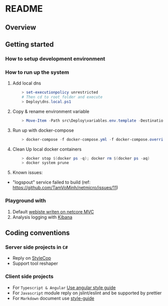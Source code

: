 # README

## Overview

## Getting started

### How to setup development environment

### How to run up the system

1. Add local dns

    ```powershell
        > set-executionpolicy unrestricted
        # Then cd to root folder and execute
        > Deploy\dns.local.ps1
    ```

1. Copy & rename environment variable

    ```powershell
        > Move-Item -Path src\Deploy\variables.env.template -Destination src/.env
    ```

1. Run up with docker-compose

    ```powershell
        > docker-compose -f docker-compose.yml -f docker-compose.override.yml -f Elk/docker-compose.yml up -d
    ```

1. Clean Up local docker containers

    ```powershell
        > docker stop $(docker ps -q); docker rm $(docker ps -aq)
        > docker system prune
    ```

1. Known issues:

- "logspout" service failed to build (ref: https://github.com/TamVoMinh/netmicro/issues/11)


### Playground with

1. Default [webiste writen on netcore MVC](http://nmro.local)
2. Analysis logging with [Kibana](http://kibana.nmro.local)

## Coding conventions

### Server side projects in `C#`

* Reply on [StyleCop](https://github.com/StyleCop/StyleCop.ReSharper)
* Support tool reshaper

### Client side projects

* For `Typescript & Angular` [Use angular style guide](https://angular.io/guide/styleguide)
* For `Javascript` module reply on jslint/eslint and be supported by prettier
* For `Markdown` document use [style-guide](https://arcticicestudio.github.io/styleguide-markdown/rules/)
